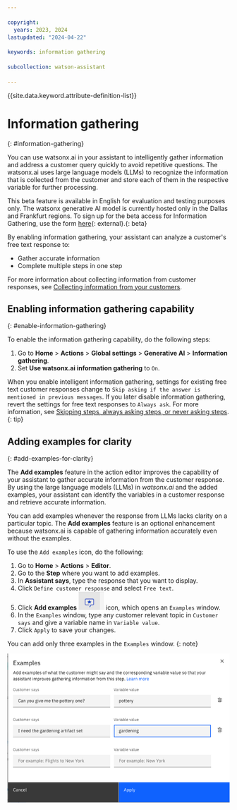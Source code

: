 ```yaml
---

copyright:
  years: 2023, 2024
lastupdated: "2024-04-22"

keywords: information gathering

subcollection: watson-assistant

---
```


{{site.data.keyword.attribute-definition-list}}

# Information gathering
{: #information-gathering}

You can use watsonx.ai in your assistant to intelligently gather information and address a customer query quickly to avoid repetitive questions. The watsonx.ai uses large language models (LLMs) to recognize the information that is collected from the customer and store each of them in the respective variable for further processing.

This beta feature is available in English for evaluation and testing purposes only. The watsonx generative AI model is currently hosted only in the Dallas and Frankfurt regions. To sign up for the beta access for Information Gathering, use the form [here](https://forms.monday.com/forms/5d57f5429e099cfe24462c277efdd058?r=use1){: external}.{: beta}

By enabling information gathering, your assistant can analyze a customer's free text response to:
- Gather accurate information
- Complete multiple steps in one step

For more information about collecting information from customer responses, see [Collecting information from your customers](/docs/watson-assistant?topic=watson-assistant-collect-info).

## Enabling information gathering capability
{: #enable-information-gathering}

To enable the information gathering capability, do the following steps:

1. Go to **Home** > **Actions** > **Global settings** > **Generative AI** > **Information gathering**.
1. Set **Use watsonx.ai information gathering** to `On`.

When you enable intelligent information gathering, settings for existing free text customer responses change to `Skip asking if the answer is mentioned in previous messages`. If you later disable information gathering, revert the settings for free text responses to `Always ask`. For more information, see [Skipping steps, always asking steps, or never asking steps](/docs/watson-assistant?topic=watson-assistant-collect-info#collect-info-skip-step).{: tip}

## Adding examples for clarity
{: #add-examples-for-clarity}

The **Add examples** feature in the action editor improves the capability of your assistant to gather accurate information from the customer response. By using the large language models (LLMs) in *watsonx.ai* and the added examples, your assistant can identify the variables in a customer response and retrieve accurate information. 

You can add examples whenever the response from LLMs lacks clarity on a particular topic. The **Add examples** feature is an optional enhancement because watsonx.ai is capable of gathering information accurately even without the examples.

To use the `Add examples` icon, do the following:

1. Go to **Home** > **Actions** > **Editor**. 
1. Go to the **Step** where you want to add examples.
1. In **Assistant says**, type the response that you want to display.
1. Click `Define customer response` and select `Free text`.
1. Click **Add examples** ![Add examples icon](images/add-example-icon.png) icon, which opens an `Examples` window.
1. In the `Examples` window, type any customer relevant topic in `Customer says` and give a variable name in `Variable value`.
1. Click `Apply` to save your changes. 

You can add only three examples in the `Examples` window. {: note}

   ![Add examples](images/add-example-dialog.png) 
